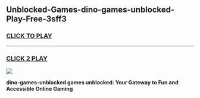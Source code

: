 
## Unblocked-Games-dino-games-unblocked-Play-Free-3sff3
<h3>
<a href="https://premium76.site?title=dino-games-unblocked&ref=23A">CLICK TO PLAY</a></h3>
<hr>

<h3>
<a href="https://premium76.site?title=dino-games-unblocked&ref=23A">CLICK 2 PLAY</a>
  
</h3>

<a href="https://premium76.site?title=dino-games-unblocked&ref=23A"><img src="https://clearcache.store/games.png"></a>


**dino-games-unblocked games unblocked: Your Gateway to Fun and Accessible Online Gaming**
